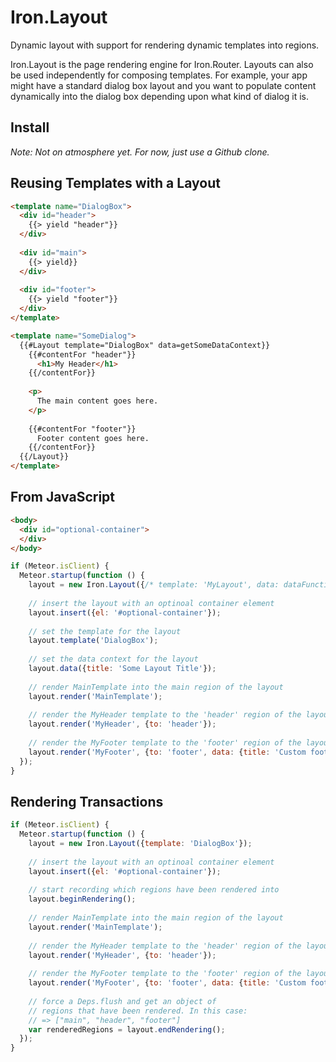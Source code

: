 Iron.Layout
==============================================================================
Dynamic layout with support for rendering dynamic templates into regions.

Iron.Layout is the page rendering engine for Iron.Router. Layouts can also
be used independently for composing templates. For example, your app might
have a standard dialog box layout and you want to populate content dynamically
into the dialog box depending upon what kind of dialog it is.

## Install
*Note: Not on atmosphere yet. For now, just use a Github clone.*

## Reusing Templates with a Layout

```html
<template name="DialogBox">
  <div id="header">
    {{> yield "header"}}
  </div>
  
  <div id="main">
    {{> yield}}
  </div>
  
  <div id="footer">
    {{> yield "footer"}}
  </div>
</template>

<template name="SomeDialog">
  {{#Layout template="DialogBox" data=getSomeDataContext}}
    {{#contentFor "header"}}
      <h1>My Header</h1>
    {{/contentFor}}
    
    <p>
      The main content goes here.
    </p>
    
    {{#contentFor "footer"}}
      Footer content goes here.
    {{/contentFor}}
  {{/Layout}}
</template>
```

## From JavaScript
```html
<body>
  <div id="optional-container">
  </div>
</body>
```

```javascript
if (Meteor.isClient) {
  Meteor.startup(function () {
    layout = new Iron.Layout({/* template: 'MyLayout', data: dataFunction */ });
    
    // insert the layout with an optinoal container element
    layout.insert({el: '#optional-container'});
    
    // set the template for the layout
    layout.template('DialogBox');
    
    // set the data context for the layout
    layout.data({title: 'Some Layout Title'});
    
    // render MainTemplate into the main region of the layout
    layout.render('MainTemplate');
    
    // render the MyHeader template to the 'header' region of the layout.
    layout.render('MyHeader', {to: 'header'});
    
    // render the MyFooter template to the 'footer' region of the layout. Also set a custom data context for the region.
    layout.render('MyFooter', {to: 'footer', data: {title: 'Custom footer data context'}});
  });
}
```

## Rendering Transactions
```javascript
if (Meteor.isClient) {
  Meteor.startup(function () {
    layout = new Iron.Layout({template: 'DialogBox'});
    
    // insert the layout with an optinoal container element
    layout.insert({el: '#optional-container'});
    
    // start recording which regions have been rendered into
    layout.beginRendering();
    
    // render MainTemplate into the main region of the layout
    layout.render('MainTemplate');
    
    // render the MyHeader template to the 'header' region of the layout.
    layout.render('MyHeader', {to: 'header'});
    
    // render the MyFooter template to the 'footer' region of the layout. Also set a custom data context for the region.
    layout.render('MyFooter', {to: 'footer', data: {title: 'Custom footer data context'}});
    
    // force a Deps.flush and get an object of
    // regions that have been rendered. In this case:
    // => ["main", "header", "footer"]
    var renderedRegions = layout.endRendering();
  });
}
```
